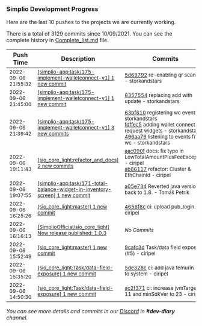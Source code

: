 
### Simplio Development Progress

Here are the last 10 pushes to the projects we are currently working.

There is a total of 3129 commits since 10/09/2021. You can see the complete history in
 [Complete_list.md](Complete_list.md) file.

| Push Time | Description | Commits |
| --- | --- | --- |
| <sub>2022-09-06 21:55:32</sub> | <sub>[[simplio-app:task/175\-implement\-walletconnect\-v1] 1 new commit](https://github.com/SimplioOfficial/simplio-app/commit/5d69792d8b662f13831e863c2634a951ec8ea570)</sub> | <sub>[5d69792](https://github.com/SimplioOfficial/simplio-app/commit/5d69792d8b662f13831e863c2634a951ec8ea570) re-enabling qr scanner - storkandstars</sub> |
| <sub>2022-09-06 21:45:00</sub> | <sub>[[simplio-app:task/175\-implement\-walletconnect\-v1] 1 new commit](https://github.com/SimplioOfficial/simplio-app/commit/6357554519f4f6f89196079110d4e29a020bf011)</sub> | <sub>[6357554](https://github.com/SimplioOfficial/simplio-app/commit/6357554519f4f6f89196079110d4e29a020bf011) replacing add with update - storkandstars</sub> |
| <sub>2022-09-06 21:39:42</sub> | <sub>[[simplio-app:task/175\-implement\-walletconnect\-v1] 3 new commits](https://github.com/SimplioOfficial/simplio-app/compare/e9459f04546f...496aa790dca8)</sub> | <sub>[63bf610](https://github.com/SimplioOfficial/simplio-app/commit/63bf6105ac4e628912a0c48153a9f58f040a02d3) registering wc events - storkandstars<br>[fdffec5](https://github.com/SimplioOfficial/simplio-app/commit/fdffec573bc55af1b4f720bc8c7889bcca839afb) adding wallet connect request widgets - storkandstars<br>[496aa79](https://github.com/SimplioOfficial/simplio-app/commit/496aa790dca89ee9a7011911833fd994cc2f4f5b) listening to events from wc - storkandstars</sub> |
| <sub>2022-09-06 19:11:43</sub> | <sub>[[sio_core_light:refactor\_and\_docs] 2 new commits](https://github.com/SimplioOfficial/sio_core_light/compare/4656f6c01d0a...ab861170f132)</sub> | <sub>[aac090f](https://github.com/SimplioOfficial/sio_core_light/commit/aac090fd731c0f554ea4af702c0897820e993472) docs: fix typo in LowTotalAmountPlusFeeException - ciripel<br>[ab86117](https://github.com/SimplioOfficial/sio_core_light/commit/ab861170f132d45bb1220ab4fba08ba44ac26d1a) refactor: Cluster & EthChainId - ciripel</sub> |
| <sub>2022-09-06 19:07:55</sub> | <sub>[[simplio-app:task/171\-total\-balance\-widget\-in\-inventory\-screen] 1 new commit](https://github.com/SimplioOfficial/simplio-app/commit/a05e734e029358eac92ea7f432224f5d8e554ac1)</sub> | <sub>[a05e734](https://github.com/SimplioOfficial/simplio-app/commit/a05e734e029358eac92ea7f432224f5d8e554ac1) Reverted java version back to 1.8. - Tomáš Petrík</sub> |
| <sub>2022-09-06 16:25:26</sub> | <sub>[[sio_core_light:master] 1 new commit](https://github.com/SimplioOfficial/sio_core_light/commit/4656f6c01d0af18424ccfa934471fb2b606fcb1b)</sub> | <sub>[4656f6c](https://github.com/SimplioOfficial/sio_core_light/commit/4656f6c01d0af18424ccfa934471fb2b606fcb1b) ci: upload pub_login.sh - ciripel</sub> |
| <sub>2022-09-06 16:16:13</sub> | <sub>[[SimplioOfficial/sio_core_light] New release published: 1\.0\.3](https://github.com/SimplioOfficial/sio_core_light/releases/tag/1.0.3)</sub> | <sub>_No Commits_</sub> |
| <sub>2022-09-06 15:52:49</sub> | <sub>[[sio_core_light:master] 1 new commit](https://github.com/SimplioOfficial/sio_core_light/commit/9cafc3d4475ca00873225dd47b9e7bb3b355c8f9)</sub> | <sub>[9cafc3d](https://github.com/SimplioOfficial/sio_core_light/commit/9cafc3d4475ca00873225dd47b9e7bb3b355c8f9) Task/data field exposure (#5) - ciripel</sub> |
| <sub>2022-09-06 15:35:20</sub> | <sub>[[sio_core_light:Task/data\-field\-exposure] 1 new commit](https://github.com/SimplioOfficial/sio_core_light/commit/5de328c1245fef362059e7e938d0e35832f44b82)</sub> | <sub>[5de328c](https://github.com/SimplioOfficial/sio_core_light/commit/5de328c1245fef362059e7e938d0e35832f44b82) ci: add java temurin 11 to system - ciripel</sub> |
| <sub>2022-09-06 14:50:30</sub> | <sub>[[sio_core_light:Task/data\-field\-exposure] 1 new commit](https://github.com/SimplioOfficial/sio_core_light/commit/ac2f3711fdad10b2b0d67c4e12a0b4b7a78971f6)</sub> | <sub>[ac2f371](https://github.com/SimplioOfficial/sio_core_light/commit/ac2f3711fdad10b2b0d67c4e12a0b4b7a78971f6) ci: increase jvmTarget to 11 and minSdkVer to 23 - ciripel</sub> |

_You can see more details and commits in our [Discord](https://discord.gg/aKhjuwZmdP) in **#dev-diary** channel._
